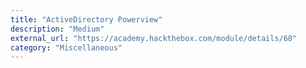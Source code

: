 ```yaml
---
title: "ActiveDirectory Powerview"
description: "Medium"
external_url: "https://academy.hackthebox.com/module/details/68"
category: "Miscellaneous"
---
```

